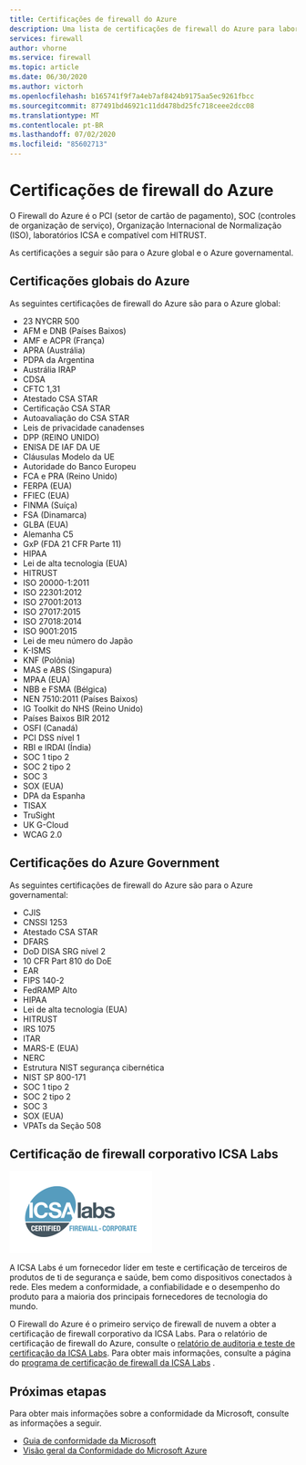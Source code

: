 ```yaml
---
title: Certificações de firewall do Azure
description: Uma lista de certificações de firewall do Azure para laboratórios de PCI, SOC, ISO e ICSA
services: firewall
author: vhorne
ms.service: firewall
ms.topic: article
ms.date: 06/30/2020
ms.author: victorh
ms.openlocfilehash: b165741f9f7a4eb7af8424b9175aa5ec9261fbcc
ms.sourcegitcommit: 877491bd46921c11dd478bd25fc718ceee2dcc08
ms.translationtype: MT
ms.contentlocale: pt-BR
ms.lasthandoff: 07/02/2020
ms.locfileid: "85602713"
---
```

# <a name="azure-firewall-certifications"></a>Certificações de firewall do Azure

O Firewall do Azure é o PCI (setor de cartão de pagamento), SOC (controles de organização de serviço), Organização Internacional de Normalização (ISO), laboratórios ICSA e compatível com HITRUST.

As certificações a seguir são para o Azure global e o Azure governamental.

## <a name="global-azure-certifications"></a>Certificações globais do Azure

As seguintes certificações de firewall do Azure são para o Azure global:

- 23 NYCRR 500
- AFM e DNB (Países Baixos)
- AMF e ACPR (França)
- APRA (Austrália)
- PDPA da Argentina
- Austrália IRAP
- CDSA
- CFTC 1,31
- Atestado CSA STAR
- Certificação CSA STAR
- Autoavaliação do CSA STAR
- Leis de privacidade canadenses
- DPP (REINO UNIDO)
- ENISA DE IAF DA UE
- Cláusulas Modelo da UE
- Autoridade do Banco Europeu
- FCA e PRA (Reino Unido)
- FERPA (EUA)
- FFIEC (EUA)
- FINMA (Suíça)
- FSA (Dinamarca)
- GLBA (EUA)
- Alemanha C5
- GxP (FDA 21 CFR Parte 11)
- HIPAA
- Lei de alta tecnologia (EUA)
- HITRUST
- ISO 20000-1:2011
- ISO 22301:2012
- ISO 27001:2013
- ISO 27017:2015
- ISO 27018:2014
- ISO 9001:2015
- Lei de meu número do Japão
- K-ISMS
- KNF (Polônia)
- MAS e ABS (Singapura)
- MPAA (EUA)
- NBB e FSMA (Bélgica)
- NEN 7510:2011 (Países Baixos)
- IG Toolkit do NHS (Reino Unido)
- Países Baixos BIR 2012
- OSFI (Canadá)
- PCI DSS nível 1
- RBI e IRDAI (Índia)
- SOC 1 tipo 2
- SOC 2 tipo 2
- SOC 3
- SOX (EUA)
- DPA da Espanha
- TISAX
- TruSight
- UK G-Cloud
- WCAG 2.0


## <a name="azure-government-certifications"></a>Certificações do Azure Government

As seguintes certificações de firewall do Azure são para o Azure governamental:

- CJIS
- CNSSI 1253
- Atestado CSA STAR
- DFARS
- DoD DISA SRG nível 2
- 10 CFR Part 810 do DoE
- EAR
- FIPS 140-2
- FedRAMP Alto
- HIPAA
- Lei de alta tecnologia (EUA)
- HITRUST
- IRS 1075
- ITAR
- MARS-E (EUA)
- NERC
- Estrutura NIST segurança cibernética
- NIST SP 800-171
- SOC 1 tipo 2
- SOC 2 tipo 2
- SOC 3
- SOX (EUA)
- VPATs da Seção 508

## <a name="icsa-labs-corporate-firewall-certification"></a>Certificação de firewall corporativo ICSA Labs

![Certificação ICSA](media/overview/icsa-cert-firewall-small.png)

A ICSA Labs é um fornecedor líder em teste e certificação de terceiros de produtos de ti de segurança e saúde, bem como dispositivos conectados à rede. Eles medem a conformidade, a confiabilidade e o desempenho do produto para a maioria dos principais fornecedores de tecnologia do mundo.

O Firewall do Azure é o primeiro serviço de firewall de nuvem a obter a certificação de firewall corporativo da ICSA Labs. Para o relatório de certificação de firewall do Azure, consulte o [relatório de auditoria e teste de certificação da ICSA Labs](https://aka.ms/ICSALabsCertification). Para obter mais informações, consulte a página do [programa de certificação de firewall da ICSA Labs](https://www.icsalabs.com/technology-program/firewalls) .


## <a name="next-steps"></a>Próximas etapas

Para obter mais informações sobre a conformidade da Microsoft, consulte as informações a seguir.

- [Guia de conformidade da Microsoft](https://servicetrust.microsoft.com/ViewPage/MSComplianceGuide)
- [Visão geral da Conformidade do Microsoft Azure](https://gallery.technet.microsoft.com/Overview-of-Azure-c1be3942)
